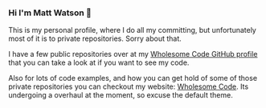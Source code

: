 ### Hi I'm Matt Watson 👋

This is my personal profile, where I do all my committing, but unfortunately most of it is to private repositories. Sorry about that.

I have a few public repositories over at my [Wholesome Code GitHub profile](https://github.com/wholesomecode/) that you can take a look at if you want to see my code.

Also for lots of code examples, and how you can get hold of some of those private repositories you can checkout my website: [Wholesome Code](https://wholesomecode.ltd). Its undergoing a overhaul at the moment, so excuse the default theme.

<!--
**mattwatsoncodes/mattwatsoncodes** is a ✨ _special_ ✨ repository because its `README.md` (this file) appears on your GitHub profile.

Here are some ideas to get you started:

- 🔭 I’m currently working on ...
- 🌱 I’m currently learning ...
- 👯 I’m looking to collaborate on ...
- 🤔 I’m looking for help with ...
- 💬 Ask me about ...
- 📫 How to reach me: ...
- 😄 Pronouns: ...
- ⚡ Fun fact: ...
-->
